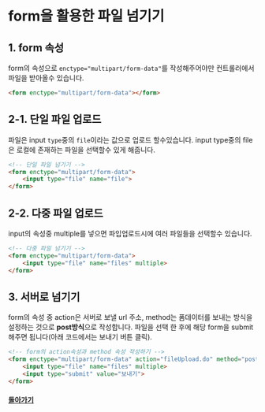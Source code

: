 # form을 활용한 파일 넘기기

## 1. form 속성

form의 속성으로 `enctype="multipart/form-data"`를 작성해주어야만 컨트롤러에서 파일을 받아올수 있습니다.

```html
<form enctype="multipart/form-data"></form>
```

## 2-1. 단일 파일 업로드

파일은 input `type`중의 `file`이라는 값으로 업로드 할수있습니다. input type중의 file은 로컬에 존재하는 파일을 선택할수 있게 해줍니다.

```html
<!-- 단일 파일 넘기기 -->
<form enctype="multipart/form-data">
    <input type="file" name="file">
</form>
```

## 2-2. 다중 파일 업로드

input의 속성중 multiple를 넣으면 파입업로드시에 여러 파일들을 선택할수 있습니다.

```html
<!-- 다중 파일 넘기기 -->
<form enctype="multipart/form-data">
    <input type="file" name="files" multiple>
</form>
```

## 3. 서버로 넘기기

form의 속성 중 action은 서버로 보낼 url 주소, method는 폼데이터를 보내는 방식을 설정하는 것으로 **post방식**으로 작성합니다. 파일을 선택 한 후에 해당 form을 submit해주면 됩니다(아래 코드에서는 보내기 버튼 클릭).

```html
<!-- form의 action속성과 method 속성 작성하기 -->
<form enctype="multipart/form-data" action="fileUpload.do" method="post">
    <input type="file" name="files" multiple>
    <input type="submit" value="보내기">
</form>
```

#### [돌아가기](../view.md)